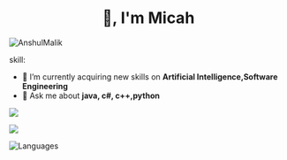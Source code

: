 <h1 align="center">👋,  I'm Micah</h1>
<p align="left"> <img src="https://komarev.com/ghpvc/?username=Micah123321&label=Profile%20views&color=0e75b6&style=flat" alt="AnshulMalik" /> </p>
skill:

- 🔭 I’m currently acquiring new skills on **Artificial Intelligence,Software Engineering**
- 💬 Ask me about **java, c#, c++,python**


<p><img src="https://github-readme-stats.vercel.app/api?username=micah123321&count_private=true&show_icons=true&theme=radical" /> </p>
 <p> <img src="https://github-readme-streak-stats.herokuapp.com/?user=micah123321&theme=radical" /></p>
 <p> <img alt="Languages" src="https://github-readme-stats.vercel.app/api/top-langs/?username=micah123321&hide=javascript,html,css,scss&layout=compact&langs_count=10&show_icons=true&theme=radical&time=123" /> </p>
 


